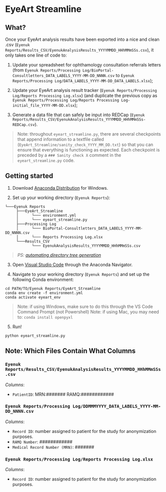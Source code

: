 # EyeArt Streamline

## What?
Once your EyeArt analysis results have been exported into a nice and clean .csv (`Eyenuk Reports/Results_CSV/EyenukAnalysisResults_YYYYMMDD_HHhMMmSSs.csv`), it only takes one line of code to:

1) Update your spreadsheet for ophthamology consultation referrals letters (from `Eyenuk Reports/Processing Log/BioPortal-Consultletters_DATA_LABELS_YYYY-MM-DD_NNNN.csv` to `Eyenuk Reports/Processing Log/DATA_LABELS_YYYY-MM-DD_DATA_LABELS.xlsx`);
   
2) Update your EyeArt analysis result tracker (`Eyenuk Reports/Processing Log/Reports Processing Log.xlsx`) (and duplicate the previous copy as `Eyenuk Reports/Processing Log/Reports Processing Log-initial_file_YYYY-MM-DD.xlsx`);
   
3) Generate a data file that can safely be input into REDCap (`Eyenuk Reports/Results_CSV/EyenukAnalysisResults_YYYMMDD_HHhMMmSSs-REDCap.csv`).

> Note: throughout `eyeart_streamline.py`, there are several checkpoints that append information to a textfile called (`EyeArt_Streamline/sanity_check_YYYY_MM_DD.txt`) so that you can ensure that everything is functioning as expected. Each checkpoint is preceded by a `### Sanity check X` comment in the `eyeart_streamline.py` code.

## Getting started

1. Download [Anaconda Distribution](https://www.anaconda.com/download/success) for Windows.

2. Set up your working directory (`Eyenuk Reports`):
```
└───Eyenuk Reports
     ├───EyeArt_Streamline
     │      └─── environment.yml
     │      └─── eyeart_streamline.py
     ├───Processing Log
     │      └─── BioPortal-Consultletters_DATA_LABELS_YYYY-MM-DD_NNNN.csv
     │      └─── Reports Processing Log.xlsx
     └───Results_CSV
            └─── EyenukAnalysisResults_YYYYMMDD_HHhMMmSSs.csv 
```
> _PS: [automating directory tree generation](https://tree.nathanfriend.io)_

3. Open [Visual Studio Code](https://code.visualstudio.com/) through the Anaconda Navigator.

4. Navigate to your working directory (`Eyenuk Reports`) and set up the following Conda environment:
```
cd PATH/TO/Eyenuk Reports/EyeArt_Streamline
conda env create -f environment.yml
conda activate eyeart_env
```
> Note: if using Windows, make sure to do this through the VS Code Command Prompt (not Powershell)
> Note: if using Mac, you may need to: `conda install openpyxl`

5. Run!
```
python eyeart_streamline.py
```

## Note: Which Files Contain What Columns

### `Eyenuk Reports/Results_CSV/EyenukAnalysisResults_YYYYMMDD_HHhMMmSSs.csv`

_Columns_:
* `PatientID`: MRN:####### RAMQ:############

### `Eyenuk Reports/Processing Log/DDMMMYYYY_DATA_LABELS_YYYY-MM-DD_NNNN.csv`

_Columns_:
* `Record ID`: number assigned to patient for the study for anonymization purposes.
* `RAMQ Number`: ############
* `Medical Record Number (MRN)`: #######

### `Eyenuk Reports/Processing Log/Reports Processing Log.xlsx`

_Columns_:
* `Record ID`: number assigned to patient for the study for anonymization purposes.
